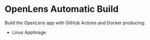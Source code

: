 # OpenLens Automatic Build

Build the OpenLens app with GitHub Actions and Docker producing:
- Linux AppImage
